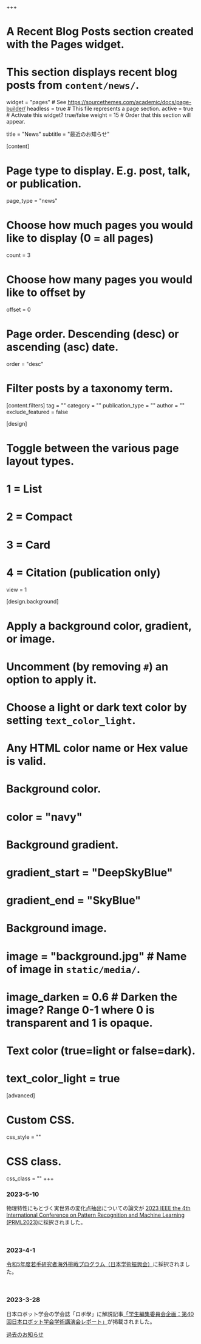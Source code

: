 +++
# A Recent Blog Posts section created with the Pages widget.
# This section displays recent blog posts from `content/news/`.

widget = "pages"  # See https://sourcethemes.com/academic/docs/page-builder/
headless = true  # This file represents a page section.
active = true  # Activate this widget? true/false
weight = 15  # Order that this section will appear.

title = "News"
subtitle = "最近のお知らせ"

[content]
  # Page type to display. E.g. post, talk, or publication.
  page_type = "news"

  # Choose how much pages you would like to display (0 = all pages)
  count = 3

  # Choose how many pages you would like to offset by
  offset = 0

  # Page order. Descending (desc) or ascending (asc) date.
  order = "desc"

  # Filter posts by a taxonomy term.
  [content.filters]
    tag = ""
    category = ""
    publication_type = ""
    author = ""
    exclude_featured = false

[design]
  # Toggle between the various page layout types.
  #   1 = List
  #   2 = Compact
  #   3 = Card
  #   4 = Citation (publication only)
  view = 1

[design.background]
  # Apply a background color, gradient, or image.
  #   Uncomment (by removing `#`) an option to apply it.
  #   Choose a light or dark text color by setting `text_color_light`.
  #   Any HTML color name or Hex value is valid.

  # Background color.
  # color = "navy"

  # Background gradient.
  # gradient_start = "DeepSkyBlue"
  # gradient_end = "SkyBlue"

  # Background image.
  # image = "background.jpg"  # Name of image in `static/media/`.
  # image_darken = 0.6  # Darken the image? Range 0-1 where 0 is transparent and 1 is opaque.

  # Text color (true=light or false=dark).
  # text_color_light = true  

[advanced]
 # Custom CSS.
 css_style = ""

 # CSS class.
 css_class = ""
+++
### 2023-5-10
物理特性にもとづく実世界の変化点抽出についての論文が [2023 IEEE the 4th International Conference on Pattern Recognition and Machine Learning (PRML2023)](http://www.prml.org/index.html)に採択されました。

<br>

### 2023-4-1
[令和5年度若手研究者海外挑戦プログラム（日本学術振興会）](https://www.jsps.go.jp/j-abc/)に採択されました。

<br>

### 2023-3-28
日本ロボット学会の学会誌「ロボ學」に解説記事[「学生編集委員会企画：第40回日本ロボット学会学術講演会レポート」](https://doi.org/10.7210/jrsj.41.149)が掲載されました。

[過去のお知らせ ](news)<i class="fas fa-angle-right"></i>
